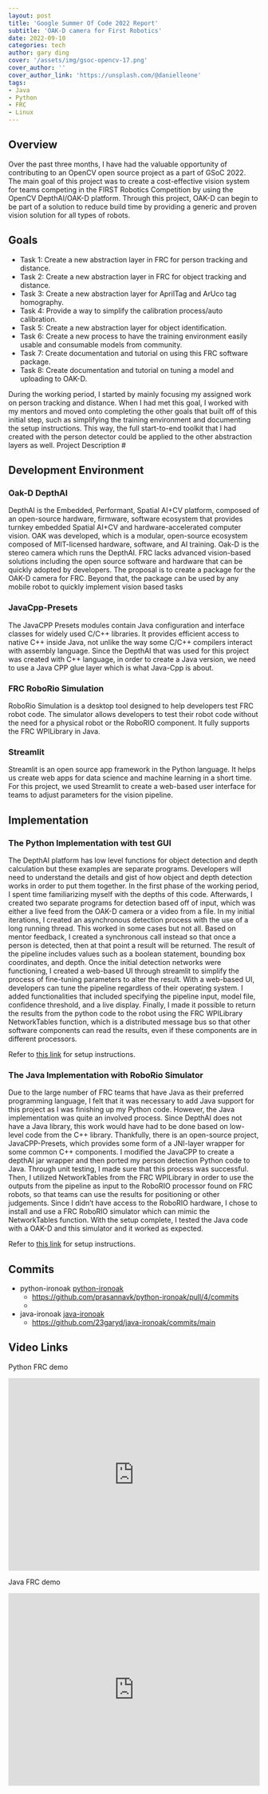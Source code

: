 ```yaml
---
layout: post
title: 'Google Summer Of Code 2022 Report'
subtitle: 'OAK-D camera for First Robotics'
date: 2022-09-10
categories: tech
author: gary ding
cover: '/assets/img/gsoc-opencv-17.png'
cover_author: ''
cover_author_link: 'https://unsplash.com/@danielleone'
tags: 
- Java 
- Python 
- FRC
- Linux
---
```


## Overview 
Over the past three months, I have had the valuable opportunity of contributing to an OpenCV open source project as a part of GSoC 2022. The main goal of this project was to create a cost-effective vision system for teams competing in the FIRST Robotics Competition by using the OpenCV DepthAI/OAK-D platform. Through this project, OAK-D can begin to be part of a solution to reduce build time by providing a generic and proven vision solution for all types of robots.

## Goals 
- Task 1: Create a new abstraction layer in FRC for person tracking and distance. 
- Task 2: Create a new abstraction layer in FRC for object tracking and distance. 
- Task 3: Create a new abstraction layer for AprilTag and ArUco tag homography. 
- Task 4: Provide a way to simplify the calibration process/auto calibration. 
- Task 5: Create a new abstraction layer for object identification. 
- Task 6: Create a new process to have the training environment easily usable and consumable models from community. 
- Task 7: Create documentation and tutorial on using this FRC software package. 
- Task 8: Create documentation and tutorial on tuning a model and uploading to OAK-D.

During the working period, I started by mainly focusing my assigned work on person tracking and distance. When I had met this goal, I worked with my mentors and moved onto completing the other goals that built off of this initial step, such as simplifying the training environment and documenting the setup instructions. This way, the full start-to-end toolkit that I had created with the person detector could be applied to the other abstraction layers as well.
Project Description #

## Development Environment
 
### Oak-D DepthAI

DepthAI is the Embedded, Performant, Spatial AI+CV platform, composed of an open-source hardware, firmware, software ecosystem that provides turnkey embedded Spatial AI+CV and hardware-accelerated computer vision. OAK was developed, which is a modular, open-source ecosystem composed of MIT-licensed hardware, software, and AI training. Oak-D is the stereo camera which runs the DepthAI. FRC lacks advanced vision-based solutions including the open source software and hardware that can be quickly adopted by developers.  The proposal is to create a package for the OAK-D camera for FRC.  Beyond that, the package can be used by any mobile robot to quickly implement vision based tasks
 
### JavaCpp-Presets #

The JavaCPP Presets modules contain Java configuration and interface classes for widely used C/C++ libraries. It provides efficient access to native C++ inside Java, not unlike the way some C/C++ compilers interact with assembly language. Since the DepthAI that was used for this project was created with C++ language, in order to create a Java version, we need to use a Java CPP glue layer which is what Java-Cpp is about. 
 
### FRC RoboRio Simulation 

RoboRio Simulation is a desktop tool designed to help developers  test FRC robot code. The simulator allows developers to test their robot code without the need for a physical robot or the RoboRIO component.  It fully supports the FRC WPILibrary in Java.
 
### Streamlit
Streamlit is an open source app framework in the Python language. It helps us create web apps for data science and machine learning in a short time. For this project, we used Streamlit to create a web-based user interface for teams to adjust parameters for the vision pipeline.
 

## Implementation

### The Python Implementation with test GUI 
The DepthAI platform has low level functions for object detection and depth calculation but these examples are separate programs. Developers will need to understand the details and gist of how object and depth detection works in order to put them together. In the first phase of the working period, I spent time familiarizing myself with the depths of this code. Afterwards, I created two separate programs for detection based off of input, which was either a live feed from the OAK-D camera or a video from a file. In my initial iterations, I created an asynchronous detection process with the use of a long running thread. This worked in some cases but not all. Based on mentor feedback, I created a synchronous call instead so that once a person is detected, then at that point a result will be returned. The result of the pipeline includes values such as a boolean statement, bounding box coordinates, and depth. 
Once the initial detection networks were functioning, I created a web-based UI through streamlit to simplify the process of fine-tuning parameters to alter the result. With a web-based UI, developers can tune the pipeline regardless of their operating system. I added functionalities that included specifying the pipeline input, model file, confidence threshold, and a live display. 
Finally, I made it possible to return the results from the python code to the robot using the FRC WPILibrary NetworkTables function, which is a distributed message bus so that other software components can read the results, even if these components are in different processors. 

Refer to  [this link](http://localhost:4000/gsoc-python-linux.html) for setup instructions.
 
### The Java Implementation with RoboRio Simulator
Due to the large number of FRC teams that have Java as their preferred programming language, I felt that it was necessary to add Java support for this project as I was finishing up my Python code. However, the Java implementation was quite an involved process.  Since DepthAI does not have a Java library, this work would have had to be done based on low-level code from the C++ library. Thankfully, there is an open-source project, JavaCPP-Presets, which provides some form of a JNI-layer wrapper for some common C++ components. I modified the JavaCPP to create a depthAI jar wrapper and then ported my person detection Python code to Java. Through unit testing, I made sure that this process was successful. 
Then, I utilized NetworkTables from the FRC WPILibrary in order to use the outputs from the pipeline as input to the RoboRIO processor found on FRC robots, so that teams can use the results for positioning or other judgements. Since I didn’t have access to the RoboRIO hardware, I chose to install and use a FRC RoboRIO simulator which can mimic the NetworkTables function. With the setup complete, I tested the Java code with a OAK-D and this simulator and it worked as expected.

Refer to  [this link](http://localhost:4000/gsoc-java-linux.html) for setup instructions.
 
## Commits
- python-ironoak  [python-ironoak ](https://github.com/23garyd/python-ironoak)
  - https://github.com/prasannavk/python-ironoak/pull/4/commits
  - 
- java-ironoak [java-ironoak ](https://github.com/23garyd/java-ironoak)
  - https://github.com/23garyd/java-ironoak/commits/main


## Video Links

Python FRC demo
<iframe type="text/html" width="100%" height="385" src="https://www.youtube.com/embed/kZoewUklqjo" frameborder="0"></iframe>

Java FRC demo
<iframe type="text/html" width="100%" height="385" src="https://www.youtube.com/embed/Er9NpnCAC9k" frameborder="0"></iframe>





















